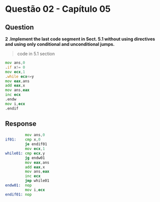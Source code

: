 # Questão 02 - Capítulo 05

## Question

**<p>2 .Implement the last code segment in Sect. 5.1 without using directives and using only conditional and unconditional jumps.</p>**

> code in 5.1 section
```asm
mov ans,0
.if x!= 0
mov ecx,1 
.while ecx<=y
mov eax,ans
add eax,x
mov ans,eax 
inc ecx
.endw
mov i,ecx 
.endif
```

## Response

```asm
         mov ans,0
if01:    cmp x,0
         je endif01
         mov ecx,1
while01: cmp ecx,y
         jg endw01
         mov eax,ans
         add eax,x
         mov ans,eax
         inc ecx
         jmp while01
endw01:  nop
         mov i,ecx
endif01: nop
```
